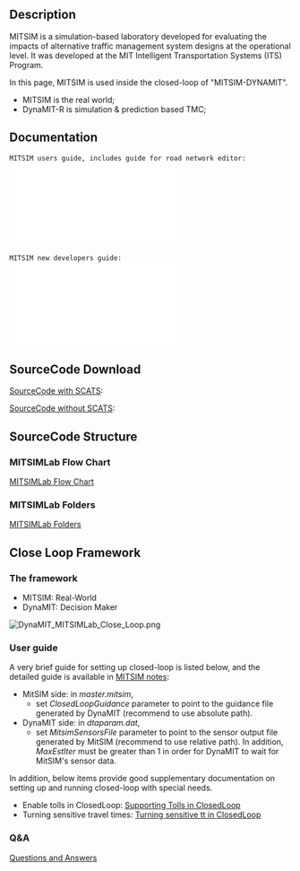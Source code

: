 ## Description

MITSIM is a simulation-based laboratory developed for evaluating the
impacts of alternative traffic management system designs at the
operational level. It was developed at the MIT Intelligent
Transportation Systems (ITS) Program.

In this page, MITSIM is used inside the closed-loop of "MITSIM-DYNAMIT".

  - MITSIM is the real world;
  - DynaMIT-R is simulation & prediction based TMC;

## Documentation

`MITSIM users guide, includes guide for road network editor: `![`File:``
 ``MITSIM_Manual.pdf`](_MITSIM_Manual.pdf "File: MITSIM_Manual.pdf")

`MITSIM new developers guide: `![`File:``
 ``MITSIM_NewDeveloper.pdf`](_MITSIM_NewDeveloper.pdf
"File: MITSIM_NewDeveloper.pdf")

## SourceCode Download

[SourceCode with SCATS](SourceCode_with_SCATS "wikilink"):

[SourceCode without SCATS](SourceCode_without_SCATS "wikilink"):

## SourceCode Structure

### MITSIMLab Flow Chart

[MITSIMLab Flow Chart](MITSIMLab_Flow_Chart "wikilink")

### MITSIMLab Folders

[MITSIMLab Folders](MITSIMLab_Folders "wikilink")

## Close Loop Framework

### The framework

  - MITSIM: Real-World
  - DynaMIT: Decision Maker

![DynaMIT_MITSIMLab_Close_Loop.png](DynaMIT_MITSIMLab_Close_Loop.png
"DynaMIT_MITSIMLab_Close_Loop.png")

### User guide

A very brief guide for setting up closed-loop is listed below, and the
detailed guide is available in [MITSIM notes](MITSIM_notes "wikilink"):

  - MitSIM side: in *master.mitsim*,
      - set *ClosedLoopGuidance* parameter to point to the guidance file
        generated by DynaMIT (recommend to use absolute path).
  - DynaMIT side: in *dtaparam.dat*,
      - set *MitsimSensorsFile* parameter to point to the sensor output
        file generated by MitSIM (recommend to use relative path). In
        addition, *MaxEstIter* must be greater than 1 in order for
        DynaMIT to wait for MitSIM's sensor data.

In addition, below items provide good supplementary documentation on
setting up and running closed-loop with special needs.

  - Enable tolls in ClosedLoop: [Supporting Tolls in
    ClosedLoop](Supporting_Tolls_in_ClosedLoop "wikilink")
  - Turning sensitive travel times: [Turning sensitive tt in
    ClosedLoop](Turning_sensitive_tt_in_ClosedLoop "wikilink")

### Q\&A

[Questions and Answers](Questions_and_Answers "wikilink")